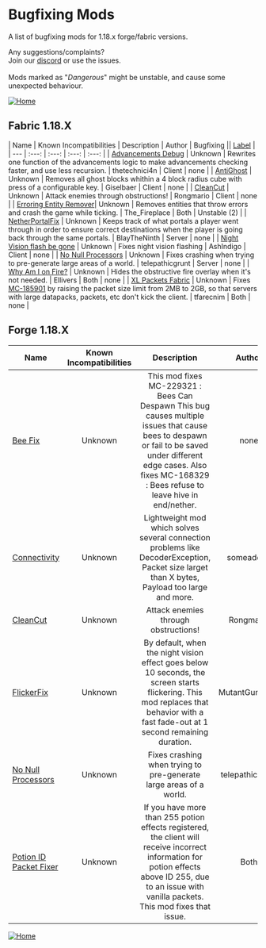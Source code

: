 # Bugfixing Mods
A list of bugfixing mods for 1.18.x forge/fabric versions.

Any suggestions/complaints?<br>
Join our [discord](https://discord.gg/8nzHYhVUQS) or use the issues.<br><br>
Mods marked as "*Dangerous*" might be unstable, and cause some unexpected behaviour.

[![Home](https://i.imgur.com/zGuelkW.png)](/README.md)

## Fabric 1.18.X

| Name | Known Incompatibilities | Description | Author | Bugfixing || [Label](/README.md#labels) |
| --- | :---: | :---: | :---: | :---: |
| [Advancements Debug](https://www.curseforge.com/minecraft/mc-mods/advancements-debug) | Unknown | Rewrites one function of the advancements logic to make advancements checking faster, and use less recursion. | thetechnici4n | Client | none |
| [AntiGhost](https://www.curseforge.com/minecraft/mc-mods/antighost) | Unknown | Removes all ghost blocks whithin a 4 block radius cube with press of a configurable key. | Giselbaer | Client | none |
| [CleanCut](https://www.curseforge.com/minecraft/mc-mods/cleancut) | Unknown | Attack enemies through obstructions! | Rongmario | Client | none |
| [Erroring Entity Remover](https://www.curseforge.com/minecraft/mc-mods/erroring-entity-remover)| Unknown | Removes entities that throw errors and crash the game while ticking. | The_Fireplace | Both | Unstable (2) |
| [NetherPortalFix](https://www.curseforge.com/minecraft/mc-mods/netherportalfix-fabric) | Unknown | Keeps track of what portals a player went through in order to ensure correct destinations when the player is going back through the same portals. | BlayTheNinth | Server | none |
| [Night Vision flash be gone](https://www.curseforge.com/minecraft/mc-mods/night-vision-flash-be-gone) | Unknown | Fixes night vision flashing | AshIndigo | Client | none |
| [No Null Processors](https://www.curseforge.com/minecraft/mc-mods/no-null-processors) | Unknown | Fixes crashing when trying to pre-generate large areas of a world.  | telepathicgrunt | Server | none |
| [Why Am I on Fire?](https://www.curseforge.com/minecraft/mc-mods/why-am-i-on-fire) | Unknown | Hides the obstructive fire overlay when it's not needed. | Ellivers | Both | none |
| [XL Packets Fabric](https://www.curseforge.com/minecraft/mc-mods/xl-packets-fabric) | Unknown | Fixes [MC-185901](https://bugs.mojang.com/browse/MC-185901) by raising the packet size limit from 2MB to 2GB, so that servers with large datapacks, packets, etc don't kick the client. | tfarecnim | Both | none |


## Forge 1.18.X

| Name | Known Incompatibilities | Description | Author | Bugfixing |
| --- | :---: | :---: | :---: | :---: |
| [Bee Fix](https://www.curseforge.com/minecraft/mc-mods/bee-fix) | Unknown | This mod fixes MC-229321 : Bees Can Despawn This bug causes multiple issues that cause bees to despawn or fail to be saved under different edge cases. Also fixes MC-168329 : Bees refuse to leave hive in end/nether. | none |
| [Connectivity](https://www.curseforge.com/minecraft/mc-mods/connectivity) | Unknown | Lightweight mod which solves several connection problems like DecoderException, Packet size larget than X bytes, Payload too large and more. | someaddon | Both | none |
| [CleanCut](https://www.curseforge.com/minecraft/mc-mods/cleancut) | Unknown | Attack enemies through obstructions! | Rongmario | Client | none |
| [FlickerFix](https://www.curseforge.com/minecraft/mc-mods/flickerfix) | Unknown | By default, when the night vision effect goes below 10 seconds, the screen starts flickering. This mod replaces that behavior with a fast fade-out at 1 second remaining duration. |  MutantGumdrop | Client | none |
| [No Null Processors](https://www.curseforge.com/minecraft/mc-mods/no-null-processors) | Unknown | Fixes crashing when trying to pre-generate large areas of a world.  | telepathicgrunt | Server | none |
| [Potion ID Packet Fixer](https://www.curseforge.com/minecraft/mc-mods/potion-id-packet-fixer) | Unknown | If you have more than 255 potion effects registered, the client will receive incorrect information for potion effects above ID 255, due to an issue with vanilla packets. This mod fixes that issue. | Both | none |

[![Home](https://i.imgur.com/zGuelkW.png)](/README.md)
